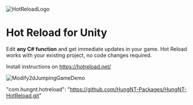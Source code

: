 ![HotReloadLogo](https://hotreload.net/logo.png?w=256&q=75)

# Hot Reload for Unity

Edit **any C# function** and get immediate updates in your game. Hot Reload works with your existing project, no code changes required.

Install instructions on https://hotreload.net/

![Modify2dJumpingGameDemo](https://hot-reload-assets.s3.amazonaws.com/assets/hotreload_jump_demo.gif)

"com.hungnt.hotreload": "https://github.com/HungNT-Packages/HungNT-HotReload.git"